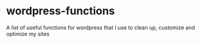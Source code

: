 # wordpress-functions
A list of useful functions for wordpress that I use to clean up, customize and optimize my sites
